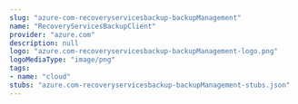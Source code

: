 ```yaml
---
slug: "azure-com-recoveryservicesbackup-backupManagement"
name: "RecoveryServicesBackupClient"
provider: "azure.com"
description: null
logo: "azure.com-recoveryservicesbackup-backupManagement-logo.png"
logoMediaType: "image/png"
tags:
- name: "cloud"
stubs: "azure.com-recoveryservicesbackup-backupManagement-stubs.json"
---
```

